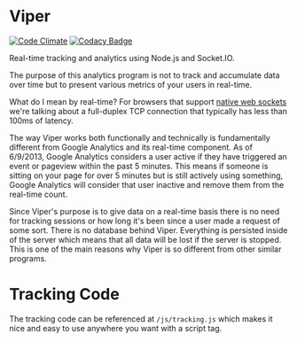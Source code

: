 # Viper
[![Code Climate](https://codeclimate.com/github/aaronjwood/viper/badges/gpa.svg)](https://codeclimate.com/github/aaronjwood/viper)
[![Codacy Badge](https://api.codacy.com/project/badge/grade/b4709b23f8a94b83a6b80b5e9a1ac4e6)](https://www.codacy.com/app/aaronjwood/viper)

Real-time tracking and analytics using Node.js and Socket.IO.

The purpose of this analytics program is not to track and accumulate data over time but to present various metrics of your users in real-time.

What do I mean by real-time?
For browsers that support [native web sockets](http://caniuse.com/websockets) we're talking about a full-duplex TCP connection that typically has less than 100ms of latency.

The way Viper works both functionally and technically is fundamentally different from Google Analytics and its real-time component.
As of 6/9/2013, Google Analytics considers a user active if they have triggered an event or pageview within the past 5 minutes.
This means if someone is sitting on your page for over 5 minutes but is still actively using something, Google Analytics will consider that user inactive and remove them from the real-time count.

Since Viper's purpose is to give data on a real-time basis there is no need for tracking sessions or how long it's been since a user made a request of some sort.
There is no database behind Viper.
Everything is persisted inside of the server which means that all data will be lost if the server is stopped.
This is one of the main reasons why Viper is so different from other similar programs.

# Tracking Code

The tracking code can be referenced at `/js/tracking.js` which makes it nice and easy to use anywhere you want with a script tag.